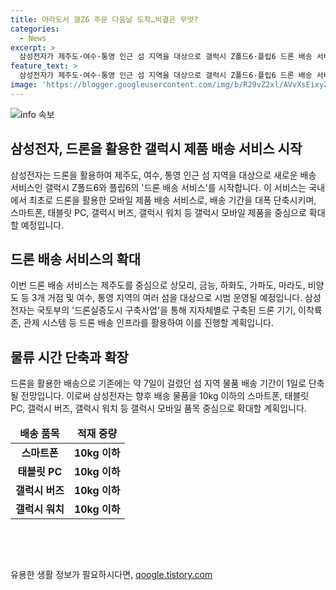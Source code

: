 ```yaml
---
title: 마라도서 갤Z6 주문 다음날 도착…비결은 무엇?
categories:
  - News
excerpt: >
  삼성전자가 제주도·여수·통영 인근 섬 지역을 대상으로 갤럭시 Z폴드6·플립6 드론 배송 서비스를 19일부터 실시한다. 이로 인해 7일이 걸렸던 섬 지역 물품 배송 기간이 1일로 단축되며, 이 서비스는 국토부의 드론실증도시 구축사업을 통해 이뤄진다. 삼성전자는 향후 배송 물품을 스마트폰 등 모바일 제품 중심으로 확대할 예정이다. 이를 통해 삼성전자는 도서 지역 소비자들에게 빠르고 편리한 갤럭시 사용 경험을 제공할 계획이라고 전했다.
feature_text: >
  삼성전자가 제주도·여수·통영 인근 섬 지역을 대상으로 갤럭시 Z폴드6·플립6 드론 배송 서비스를 19일부터 실시한다. 이로 인해 7일이 걸렸던 섬 지역 물품 배송 기간이 1일로 단축되며, 이 서비스는 국토부의 드론실증도시 구축사업을 통해 이뤄진다. 삼성전자는 향후 배송 물품을 스마트폰 등 모바일 제품 중심으로 확대할 예정이다. 이를 통해 삼성전자는 도서 지역 소비자들에게 빠르고 편리한 갤럭시 사용 경험을 제공할 계획이라고 전했다.
image: 'https://blogger.googleusercontent.com/img/b/R29vZ2xl/AVvXsEixyZcFfHzMRdzZMjFBmAUKJYCLCGyLL1o632UiGVXcaFdKo_bkvkuCioo0uUKlGfBVcT3P84aROyZIXSBEx3Aw5nCQ3pTgDom1WDC4m8eifvWiAmWEEVb4x6G_l8C0QH225ldMjyaFvpxGEBGNO37VmDTDMHGhJPq73UglMfDca1-0aw/s1600/blogspot.png'
---
```


<p><img src="https://blogger.googleusercontent.com/img/b/R29vZ2xl/AVvXsEixyZcFfHzMRdzZMjFBmAUKJYCLCGyLL1o632UiGVXcaFdKo_bkvkuCioo0uUKlGfBVcT3P84aROyZIXSBEx3Aw5nCQ3pTgDom1WDC4m8eifvWiAmWEEVb4x6G_l8C0QH225ldMjyaFvpxGEBGNO37VmDTDMHGhJPq73UglMfDca1-0aw/s1600/blogspot.png" alt="info 속보" /></p>

<h2 data-ke-size="size26">삼성전자, 드론을 활용한 갤럭시 제품 배송 서비스 시작</h2>

<p data-ke-size="size16">삼성전자는 드론을 활용하여 제주도, 여수, 통영 인근 섬 지역을 대상으로 새로운 배송 서비스인 갤럭시 Z폴드6와 플립6의 '드론 배송 서비스'를 시작합니다. 이 서비스는 국내에서 최초로 드론을 활용한 모바일 제품 배송 서비스로, 배송 기간을 대폭 단축시키며, 스마트폰, 태블릿 PC, 갤럭시 버즈, 갤럭시 워치 등 갤럭시 모바일 제품을 중심으로 확대할 예정입니다.</p>

<h2 data-ke-size="size26">드론 배송 서비스의 확대</h2>

<p data-ke-size="size16">이번 드론 배송 서비스는 제주도를 중심으로 상모리, 금능, 하화도, 가파도, 마라도, 비양도 등 3개 거점 및 여수, 통영 지역의 여러 섬을 대상으로 시범 운영될 예정입니다. 삼성전자는 국토부의 '드론실증도시 구축사업'을 통해 지자체별로 구축된 드론 기기, 이착륙 존, 관제 시스템 등 드론 배송 인프라를 활용하여 이를 진행할 계획입니다.</p>

<h2 data-ke-size="size26">물류 시간 단축과 확장</h2>

<p data-ke-size="size16">드론을 활용한 배송으로 기존에는 약 7일이 걸렸던 섬 지역 물품 배송 기간이 1일로 단축될 전망입니다. 이로써 삼성전자는 향후 배송 물품을 10kg 이하의 스마트폰, 태블릿 PC, 갤럭시 버즈, 갤럭시 워치 등 갤럭시 모바일 품목 중심으로 확대할 계획입니다.</p>

<table>
    <thead>
        <tr>
            <td style="text-align: center; height: 17px;"><b>배송 품목</b></td>
            <td style="text-align: center; height: 17px;"><b>적재 중량</b></td>
        </tr>
    </thead>
    <tbody>
        <tr>
            <td style="text-align: center; height: 17px;"><b>스마트폰</b></td>
            <td style="text-align: center; height: 17px;"><b>10kg 이하</b></td>
        </tr>
        <tr>
            <td style="text-align: center; height: 17px;"><b>태블릿 PC</b></td>
            <td style="text-align: center; height: 17px;"><b>10kg 이하</b></td>
        </tr>
        <tr>
            <td style="text-align: center; height: 17px;"><b>갤럭시 버즈</b></td>
            <td style="text-align: center; height: 17px;"><b>10kg 이하</b></td>
        </tr>
        <tr>
            <td style="text-align: center; height: 17px;"><b>갤럭시 워치</b></td>
            <td style="text-align: center; height: 17px;"><b>10kg 이하</b></td>
        </tr>
    </tbody>
</table>

<p data-ke-size="size16">&nbsp;</p>

<p data-ke-size="size16">&nbsp;</p>
유용한 생활 정보가 필요하시다면, <a href="https://qoogle.tistory.com" rel="dofollow">qoogle.tistory.com</a>


